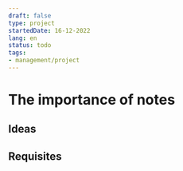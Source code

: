 ```yaml
---
draft: false
type: project
startedDate: 16-12-2022
lang: en
status: todo
tags:
- management/project
---
```


# The importance of notes




## Ideas

## Requisites
